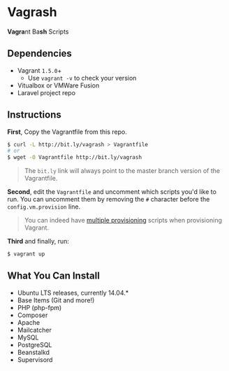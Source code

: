 # Vagrash

**Vagra**&#x200B;nt Ba**sh** Scripts

## Dependencies

* Vagrant `1.5.0`+
    * Use `vagrant -v` to check your version
* Vitualbox or VMWare Fusion
* Laravel project repo

## Instructions

**First**, Copy the Vagrantfile from this repo.

```bash
$ curl -L http://bit.ly/vagrash > Vagrantfile
# or
$ wget -O Vagrantfile http://bit.ly/vagrash
```

> The `bit.ly` link will always point to the master branch version of the Vagrantfile.

**Second**, edit the `Vagrantfile` and uncomment which scripts you'd like to run. You can uncomment them by removing the `#` character before the `config.vm.provision` line.

> You can indeed have [multiple provisioning](http://docs.vagrantup.com/v2/provisioning/basic_usage.html) scripts when provisioning Vagrant.

**Third** and finally, run:

```bash
$ vagrant up
```

## What You Can Install
* Ubuntu LTS releases, currently 14.04.*
* Base Items (Git and more!)
* PHP (php-fpm)
* Composer
* Apache
* Mailcatcher
* MySQL
* PostgreSQL
* Beanstalkd
* Supervisord
